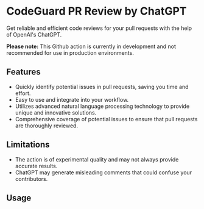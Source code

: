 # CodeGuard PR Review by ChatGPT

Get reliable and efficient code reviews for your pull requests with the help of OpenAI's ChatGPT.

**Please note:** This Github action is currently in development and not recommended for use in production environments.

## Features

- Quickly identify potential issues in pull requests, saving you time and effort.
- Easy to use and integrate into your workflow.
- Utilizes advanced natural language processing technology to provide unique and innovative solutions.
- Comprehensive coverage of potential issues to ensure that pull requests are thoroughly reviewed.

## Limitations

- The action is of experimental quality and may not always provide accurate results.
- ChatGPT may generate misleading comments that could confuse your contributors.

## Usage